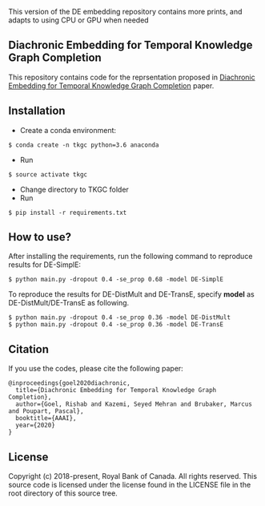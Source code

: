 This version of the DE embedding repository contains more prints, and adapts to using CPU or GPU when needed

## Diachronic Embedding for Temporal Knowledge Graph Completion
This repository contains code for the reprsentation proposed in [Diachronic Embedding for Temporal Knowledge Graph Completion](https://arxiv.org/pdf/1907.03143.pdf) paper.
## Installation
- Create a conda environment:
```
$ conda create -n tkgc python=3.6 anaconda
```
- Run
```
$ source activate tkgc
```
- Change directory to TKGC folder
- Run
```
$ pip install -r requirements.txt
```
## How to use?
After installing the requirements, run the following command to reproduce results for DE-SimplE:
```
$ python main.py -dropout 0.4 -se_prop 0.68 -model DE-SimplE
```
To reproduce the results for DE-DistMult and DE-TransE, specify **model** as DE-DistMult/DE-TransE as following.
```
$ python main.py -dropout 0.4 -se_prop 0.36 -model DE-DistMult
$ python main.py -dropout 0.4 -se_prop 0.36 -model DE-TransE
```
## Citation
If you use the codes, please cite the following paper:
```
@inproceedings{goel2020diachronic,
  title={Diachronic Embedding for Temporal Knowledge Graph Completion},
  author={Goel, Rishab and Kazemi, Seyed Mehran and Brubaker, Marcus and Poupart, Pascal},
  booktitle={AAAI},
  year={2020}
}
```
## License
Copyright (c) 2018-present, Royal Bank of Canada.
All rights reserved.
This source code is licensed under the license found in the
LICENSE file in the root directory of this source tree.
